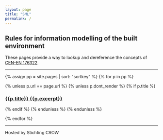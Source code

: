 ```yaml
---
layout: page
title: "SML"
permalink: /
---
```


## Rules for information modelling of the built environment

These pages provide a way to lookup and dereference the concepts of 
<a href='-/downloads#norm' class='link dim underline-hover blue'>
CEN-EN 176322</a>.

***

{% assign pp = site.pages | sort: "sortkey" %}
{% for p in pp %}

{% unless p.url == page.url %}
{% unless p.dont_render %}
{% if p.title %}
<h3 class='f5 db mb4'>
<a
  class="link"
  href="{{ site.baseurl }}{{p.url | remove: '.html'}}">
  <span class='db black mb2'>{{p.title}}</span>
  <span class='dim underline-hover brand-dark-color f3'>{{p.excerpt}}</span>
</a>
</h3>

{% endif %}
{% endunless %}
{% endunless %}

{% endfor %}

***

Hosted by Stichting CROW
